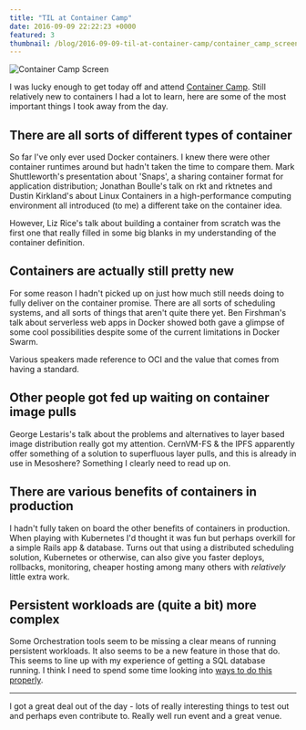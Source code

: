 ```yaml
---
title: "TIL at Container Camp"
date: 2016-09-09 22:22:23 +0000
featured: 3
thumbnail: /blog/2016-09-09-til-at-container-camp/container_camp_screen.jpg
---
```


![Container Camp
Screen](/blog/2016-09-09-til-at-container-camp/container_camp_screen.jpg)

I was lucky enough to get today off and attend [Container
Camp](https://container.camp/uk/2016/schedule). Still relatively new to
containers I had a lot to learn, here are some of the most important things I
took away from the day.

## There are all sorts of different types of container

So far I've only ever used Docker containers. I knew there were other container
runtimes around but hadn't taken the time to compare them. Mark Shuttleworth's
presentation about 'Snaps', a sharing container format for application
distribution; Jonathan Boulle's talk on rkt and rktnetes and Dustin Kirkland's
about Linux Containers in a high-performance computing environment all
introduced (to me) a different take on the container idea.

However, Liz Rice's talk about building a container from scratch was the first
one that really filled in some big blanks in my understanding of the container
definition.

## Containers are actually still pretty new

For some reason I hadn't picked up on just how much still needs doing to fully
deliver on the container promise. There are all sorts of scheduling systems, and
all sorts of things that aren't quite there yet. Ben Firshman's talk about
serverless web apps in Docker showed both gave a glimpse of some cool
possibilities despite some of the current limitations in Docker Swarm.

Various speakers made reference to OCI and the value that comes from having a
standard.

## Other people got fed up waiting on container image pulls

George Lestaris's talk about the problems and alternatives to layer based image
distribution really got my attention. CernVM-FS & the IPFS apparently offer
something of a solution to superfluous layer pulls, and this is already in use
in Mesoshere? Something I clearly need to read up on.

## There are various benefits of containers in production

I hadn't fully taken on board the other benefits of containers in production.
When playing with Kubernetes I'd thought it was fun but perhaps overkill for a
simple Rails app & database. Turns out that using a distributed scheduling
solution, Kubernetes or otherwise, can also give you faster deploys, rollbacks,
monitoring, cheaper hosting among many others with _relatively_ little extra
work.

## Persistent workloads are (quite a bit) more complex

Some Orchestration tools seem to be missing a clear means of running persistent
workloads. It also seems to be a new feature in those that do. This seems to
line up with my experience of getting a SQL database running. I think I need to
spend some time looking into [ways to do this
properly](https://github.com/helm/charts/tree/master/stable/postgresql).

***

I got a great deal out of the day - lots of really interesting things to test
out and perhaps even contribute to. Really well run event and a great venue.
